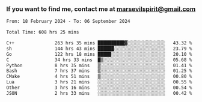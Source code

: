 ### If you want to find me, contact me at marsevilspirit@gmail.com

<!--
**marsevilspirit/marsevilspirit** is a ✨ _special_ ✨ repository because its `README.md` (this file) appears on your GitHub profile.

Here are some ideas to get you started:

- 🔭 I’m currently working on ...
- 🌱 I’m currently learning ...
- 👯 I’m looking to collaborate on ...
- 🤔 I’m looking for help with ...
- 💬 Ask me about ...
- 📫 How to reach me: ...
- 😄 Pronouns: ...
- ⚡ Fun fact: ...
-->
<!--START_SECTION:waka-->

```txt
From: 18 February 2024 - To: 06 September 2024

Total Time: 608 hrs 25 mins

C++               263 hrs 35 mins ██████████▓░░░░░░░░░░░░░░   43.32 %
sh                144 hrs 43 mins ██████░░░░░░░░░░░░░░░░░░░   23.79 %
Go                122 hrs 18 mins █████░░░░░░░░░░░░░░░░░░░░   20.10 %
C                 34 hrs 33 mins  █▒░░░░░░░░░░░░░░░░░░░░░░░   05.68 %
Python            8 hrs 35 mins   ▒░░░░░░░░░░░░░░░░░░░░░░░░   01.41 %
Bash              7 hrs 37 mins   ▒░░░░░░░░░░░░░░░░░░░░░░░░   01.25 %
CMake             4 hrs 51 mins   ▒░░░░░░░░░░░░░░░░░░░░░░░░   00.80 %
Lua               3 hrs 21 mins   ░░░░░░░░░░░░░░░░░░░░░░░░░   00.55 %
Other             3 hrs 16 mins   ░░░░░░░░░░░░░░░░░░░░░░░░░   00.54 %
JSON              2 hrs 33 mins   ░░░░░░░░░░░░░░░░░░░░░░░░░   00.42 %
```

<!--END_SECTION:waka-->

